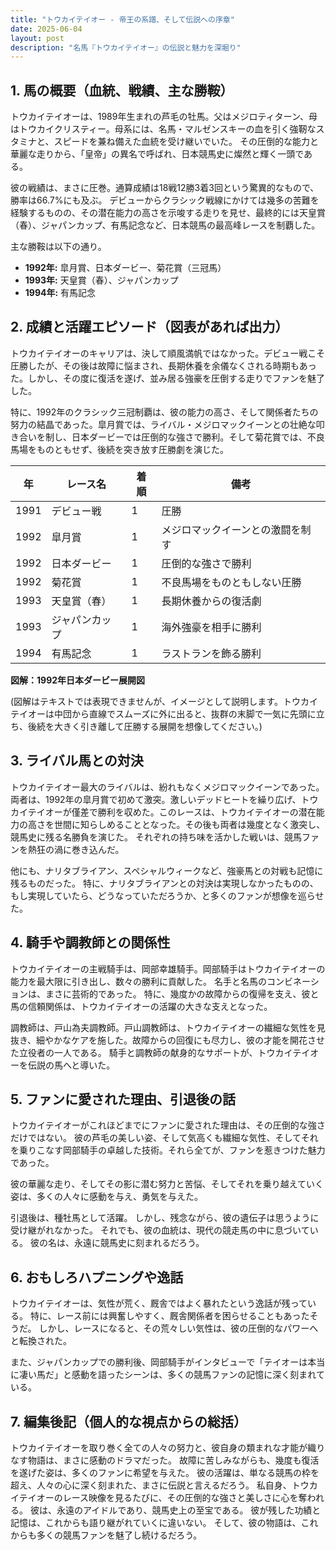 ```yaml
---
title: "トウカイテイオー - 帝王の系譜、そして伝説への序章"
date: 2025-06-04
layout: post
description: "名馬『トウカイテイオー』の伝説と魅力を深堀り"
---
```


## 1. 馬の概要（血統、戦績、主な勝鞍）

トウカイテイオーは、1989年生まれの芦毛の牡馬。父はメジロティターン、母はトウカイクリスティー。母系には、名馬・マルゼンスキーの血を引く強靭なスタミナと、スピードを兼ね備えた血統を受け継いでいた。  その圧倒的な能力と華麗な走りから、「皇帝」の異名で呼ばれ、日本競馬史に燦然と輝く一頭である。

彼の戦績は、まさに圧巻。通算成績は18戦12勝3着3回という驚異的なもので、勝率は66.7%にも及ぶ。  デビューからクラシック戦線にかけては幾多の苦難を経験するものの、その潜在能力の高さを示唆する走りを見せ、最終的には天皇賞（春）、ジャパンカップ、有馬記念など、日本競馬の最高峰レースを制覇した。

主な勝鞍は以下の通り。

* **1992年:**  皐月賞、日本ダービー、菊花賞（三冠馬）
* **1993年:** 天皇賞（春）、ジャパンカップ
* **1994年:** 有馬記念


## 2. 成績と活躍エピソード（図表があれば出力）

トウカイテイオーのキャリアは、決して順風満帆ではなかった。デビュー戦こそ圧勝したが、その後は故障に悩まされ、長期休養を余儀なくされる時期もあった。しかし、その度に復活を遂げ、並み居る強豪を圧倒する走りでファンを魅了した。

特に、1992年のクラシック三冠制覇は、彼の能力の高さ、そして関係者たちの努力の結晶であった。皐月賞では、ライバル・メジロマックイーンとの壮絶な叩き合いを制し、日本ダービーでは圧倒的な強さで勝利。そして菊花賞では、不良馬場をものともせず、後続を突き放す圧勝劇を演じた。

| 年 | レース名           | 着順 | 備考                                  |
|---|--------------------|-------|---------------------------------------|
| 1991 | デビュー戦         | 1     | 圧勝                                  |
| 1992 | 皐月賞             | 1     | メジロマックイーンとの激闘を制す      |
| 1992 | 日本ダービー         | 1     | 圧倒的な強さで勝利                    |
| 1992 | 菊花賞             | 1     | 不良馬場をものともしない圧勝          |
| 1993 | 天皇賞（春）       | 1     | 長期休養からの復活劇                  |
| 1993 | ジャパンカップ       | 1     | 海外強豪を相手に勝利                 |
| 1994 | 有馬記念           | 1     | ラストランを飾る勝利                |


**図解：1992年日本ダービー展開図**

(図解はテキストでは表現できませんが、イメージとして説明します。トウカイテイオーは中団から直線でスムーズに外に出ると、抜群の末脚で一気に先頭に立ち、後続を大きく引き離して圧勝する展開を想像してください。)


## 3. ライバル馬との対決

トウカイテイオー最大のライバルは、紛れもなくメジロマックイーンであった。両者は、1992年の皐月賞で初めて激突。激しいデッドヒートを繰り広げ、トウカイテイオーが僅差で勝利を収めた。このレースは、トウカイテイオーの潜在能力の高さを世間に知らしめることとなった。その後も両者は幾度となく激突し、競馬史に残る名勝負を演じた。  それぞれの持ち味を活かした戦いは、競馬ファンを熱狂の渦に巻き込んだ。

他にも、ナリタブライアン、スペシャルウィークなど、強豪馬との対戦も記憶に残るものだった。  特に、ナリタブライアンとの対決は実現しなかったものの、もし実現していたら、どうなっていただろうか、と多くのファンが想像を巡らせた。


## 4. 騎手や調教師との関係性

トウカイテイオーの主戦騎手は、岡部幸雄騎手。岡部騎手はトウカイテイオーの能力を最大限に引き出し、数々の勝利に貢献した。  名手と名馬のコンビネーションは、まさに芸術的であった。  特に、幾度かの故障からの復帰を支え、彼と馬の信頼関係は、トウカイテイオーの活躍の大きな支えとなった。

調教師は、戸山為夫調教師。戸山調教師は、トウカイテイオーの繊細な気性を見抜き、細やかなケアを施した。故障からの回復にも尽力し、彼の才能を開花させた立役者の一人である。  騎手と調教師の献身的なサポートが、トウカイテイオーを伝説の馬へと導いた。


## 5. ファンに愛された理由、引退後の話

トウカイテイオーがこれほどまでにファンに愛された理由は、その圧倒的な強さだけではない。  彼の芦毛の美しい姿、そして気高くも繊細な気性、そしてそれを乗りこなす岡部騎手の卓越した技術。それら全てが、ファンを惹きつけた魅力であった。

彼の華麗な走り、そしてその影に潜む努力と苦悩、そしてそれを乗り越えていく姿は、多くの人々に感動を与え、勇気を与えた。

引退後は、種牡馬として活躍。  しかし、残念ながら、彼の遺伝子は思うように受け継がれなかった。  それでも、彼の血統は、現代の競走馬の中に息づいている。  彼の名は、永遠に競馬史に刻まれるだろう。


## 6. おもしろハプニングや逸話

トウカイテイオーは、気性が荒く、厩舎ではよく暴れたという逸話が残っている。  特に、レース前には興奮しやすく、厩舎関係者を困らせることもあったそうだ。  しかし、レースになると、その荒々しい気性は、彼の圧倒的なパワーへと転換された。

また、ジャパンカップでの勝利後、岡部騎手がインタビューで「テイオーは本当に凄い馬だ」と感動を語ったシーンは、多くの競馬ファンの記憶に深く刻まれている。


## 7. 編集後記（個人的な視点からの総括）

トウカイテイオーを取り巻く全ての人々の努力と、彼自身の類まれな才能が織りなす物語は、まさに感動のドラマだった。  故障に苦しみながらも、幾度も復活を遂げた姿は、多くのファンに希望を与えた。  彼の活躍は、単なる競馬の枠を超え、人々の心に深く刻まれた、まさに伝説と言えるだろう。  私自身、トウカイテイオーのレース映像を見るたびに、その圧倒的な強さと美しさに心を奪われる。  彼は、永遠のアイドルであり、競馬史上の至宝である。  彼が残した功績と記憶は、これからも語り継がれていくに違いない。  そして、彼の物語は、これからも多くの競馬ファンを魅了し続けるだろう。
